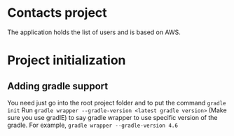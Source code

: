 # Contacts project

The application holds the list of users and is based on AWS.

# Project initialization
## Adding gradle support
You need just go into the root project folder and to put the command `gradle init`
Run `gradle wrapper --gradle-version <latest gradle version>` (Make sure you use gradlE) to say gradle wrapper to use specific version of the gradle.
For example, `gradle wrapper --gradle-version 4.6`
